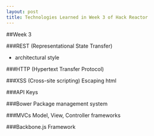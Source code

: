 ```yaml
---
layout: post
title: Technologies Learned in Week 3 of Hack Reactor
---
```


##Week 3

###REST
  (Representational State Transfer)
  - architectural style

###HTTP
  (Hypertext Transfer Protocol)

###XSS
  (Cross-site scripting)
  Escaping html

###API
  Keys

###Bower
  Package management system

###MVCs
  Model, View, Controller frameworks

###Backbone.js
  Framework

